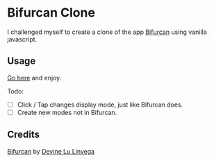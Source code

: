 # Bifurcan Clone

I challenged myself to create a clone of the app [Bifurcan](http://wiki.xxiivv.com/Bifurcan) using vanilla javascript.

## Usage

[Go here](http://lejeunerenard.github.io/sketch/experiments/bifurcan/) and enjoy.

Todo:

- [ ] Click / Tap changes display mode, just like Bifurcan does.
- [ ] Create new modes not in Bifurcan.

## Credits

[Bifurcan](http://wiki.xxiivv.com/Bifurcan) by [Devine Lu Linvega](http://wiki.xxiivv.com/About)
